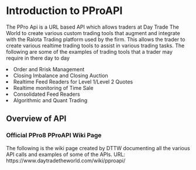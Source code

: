 <H1>Introduction to PProAPI</H1>
<p>The PPro Api is a URL based API which allows traders at Day Trade The World to create various custom trading tools that augment and integrate with the Ralota Trading platform used by the firm. This allows the trader to create various realtime trading tools to assist in various trading tasks. The following are some of the examples of trading tools that a trader may require in there day to day 
<li>Order and Rrisk Management</li>
<li>Closing Imbalance and Closing Auction</li>
<li>Realtime Feed Readers for Level 1/Level 2 Quotes</li>
<li>Realtime monitoring of Time Sale</li>
<li>Consolidated Feed Readers</li>
<li>Algorithmic and Quant Trading</li>
</p>
<H2>Overview of API</H2>
<H3>Official PPro8 PProAPI Wiki  Page</H3>
<p>The following is the wiki page created by DTTW documenting all the various API calls and examples of some of the APIs. URL: https://www.daytradetheworld.com/wiki/pproapi/</p>
  

